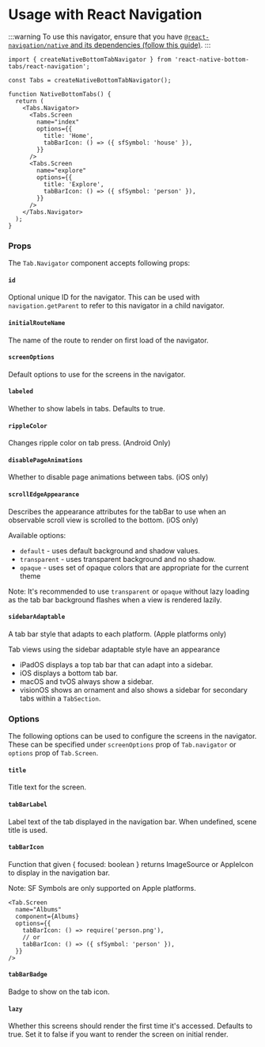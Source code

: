 # Usage with React Navigation

:::warning
To use this navigator, ensure that you have [`@react-navigation/native` and its dependencies (follow this guide)](https://reactnavigation.org/docs/getting-started).
:::

```tsx
import { createNativeBottomTabNavigator } from 'react-native-bottom-tabs/react-navigation';

const Tabs = createNativeBottomTabNavigator();

function NativeBottomTabs() {
  return (
    <Tabs.Navigator>
      <Tabs.Screen
        name="index"
        options={{
          title: 'Home',
          tabBarIcon: () => ({ sfSymbol: 'house' }),
        }}
      />
      <Tabs.Screen
        name="explore"
        options={{
          title: 'Explore',
          tabBarIcon: () => ({ sfSymbol: 'person' }),
        }}
      />
    </Tabs.Navigator>
  );
}
```

### Props

The `Tab.Navigator` component accepts following props:

#### `id`

Optional unique ID for the navigator. This can be used with `navigation.getParent` to refer to this navigator in a child navigator.

#### `initialRouteName`

The name of the route to render on first load of the navigator.

#### `screenOptions`

Default options to use for the screens in the navigator.

#### `labeled`

Whether to show labels in tabs. Defaults to true.

#### `rippleColor`

Changes ripple color on tab press. (Android Only)

#### `disablePageAnimations`

Whether to disable page animations between tabs. (iOS only)

#### `scrollEdgeAppearance`

Describes the appearance attributes for the tabBar to use when an observable scroll view is scrolled to the bottom. (iOS only)

Available options:

- `default` - uses default background and shadow values.
- `transparent` - uses transparent background and no shadow.
- `opaque` - uses set of opaque colors that are appropriate for the current theme

Note: It's recommended to use `transparent` or `opaque` without lazy loading as the tab bar background flashes when a view is rendered lazily.

#### `sidebarAdaptable`

A tab bar style that adapts to each platform. (Apple platforms only)

Tab views using the sidebar adaptable style have an appearance

- iPadOS displays a top tab bar that can adapt into a sidebar.
- iOS displays a bottom tab bar.
- macOS and tvOS always show a sidebar.
- visionOS shows an ornament and also shows a sidebar for secondary tabs within a `TabSection`.

### Options

The following options can be used to configure the screens in the navigator. These can be specified under `screenOptions` prop of `Tab.navigator` or `options` prop of `Tab.Screen`.

#### `title`

Title text for the screen.

#### `tabBarLabel`

Label text of the tab displayed in the navigation bar. When undefined, scene title is used.

#### `tabBarIcon`

Function that given { focused: boolean } returns ImageSource or AppleIcon to display in the navigation bar.

Note: SF Symbols are only supported on Apple platforms.

```tsx
<Tab.Screen
  name="Albums"
  component={Albums}
  options={{
    tabBarIcon: () => require('person.png'),
    // or
    tabBarIcon: () => ({ sfSymbol: 'person' }),
  }}
/>
```

#### `tabBarBadge`

Badge to show on the tab icon.

#### `lazy`

Whether this screens should render the first time it's accessed. Defaults to true. Set it to false if you want to render the screen on initial render.
